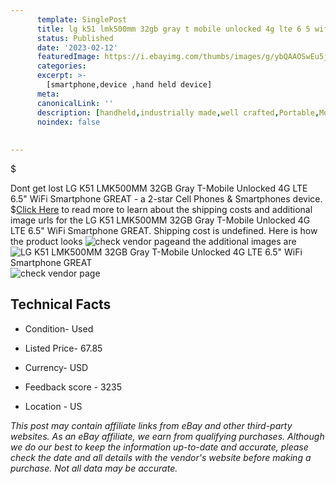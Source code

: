 ```yaml
---
      template: SinglePost
      title: lg k51 lmk500mm 32gb gray t mobile unlocked 4g lte 6 5 wifi smartphone great
      status: Published
      date: '2023-02-12'
      featuredImage: https://i.ebayimg.com/thumbs/images/g/ybQAAOSwEu5jP5Ei/s-l225.jpg
      categories: 
      excerpt: >-
        [smartphone,device ,hand held device]
      meta:
      canonicalLink: ''
      description: [handheld,industrially made,well crafted,Portable,Mobile,Compact,Convenient,Lightweight,Maneuverable,Man-portable,Miniature,Carriable,Hand-held,Light,Holdable,Transportable,Mobile device,Pocket-sized,On-the-go,Wireless,Cordless,Compact size,Convenient size, smartphone,device ,hand held device]
      noindex: false
      
        
---
```

$

Dont get lost  LG K51 LMK500MM 32GB Gray T-Mobile Unlocked 4G LTE 6.5" WiFi Smartphone GREAT - a 2-star Cell Phones & Smartphones device.
$[Click Here](https://www.ebay.com/itm/185725243141?hash=item2b3e164f05%3Ag%3AybQAAOSwEu5jP5Ei&amdata=enc%3AAQAHAAAA0APnSUblBBN2ZQmwAmdnPs05m%2FyelyXHT%2BKS8SGJKtb5oZzeHCjyCanStrRnnFL1%2FR3DoOX9iSWaGUCJdgGuQMMp5takRD2tUzDkU6v%2BmIgNLjIm7%2FapAgs1ajRDJAauNKfnRYR%2Fw7qi3bTGNhjJx4YsKxDwfKQQFlbRFIxeldaoIzQ2M7mUePJPI9eKdV9%2FLlvVfv79slfkB3PMrTkSYy92xcsjsRHdLC5lAIstVUgGpNGBzwZkO%2BShw3YbSYQbavgQI2Et7UokIJj53Q3r3r4%3D&mkevt=1&mkcid=1&mkrid=711-53200-19255-0&campid=%253CePNCampaignId%253E&customid=%253CreferenceId%253E&toolid=10049) to read more to learn about the shipping costs and additional image urls for the LG K51 LMK500MM 32GB Gray T-Mobile Unlocked 4G LTE 6.5" WiFi Smartphone GREAT. Shipping cost is undefined. Here is how the product looks ![check vendor page](https://i.ebayimg.com/thumbs/images/g/ybQAAOSwEu5jP5Ei/s-l225.jpg)and the additional images are![LG K51 LMK500MM 32GB Gray T-Mobile Unlocked 4G LTE 6.5" WiFi Smartphone GREAT](https://i.ebayimg.com/images/g/ybQAAOSwEu5jP5Ei/s-l1200.jpg)![check vendor page](https://origin-galleryplus.ebayimg.com/ws/web/185725243141_2_0_1/225x225.jpg)



 ## Technical Facts 



     
      

 - Condition- Used 


      

 - Listed Price- 67.85 


      

 - Currency- USD 


      

 - Feedback score - 3235 


      

 - Location - US 


      
      

 *_This post may contain affiliate links from eBay and other third-party websites. As an eBay affiliate, we earn from qualifying purchases. Although we do our best to keep the information up-to-date and accurate, please check the date and all details with the vendor's website before making a purchase. Not all data may be accurate._*






